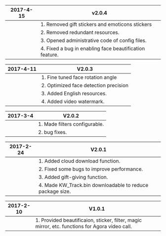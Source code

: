 | 2017-4-15 | v2.0.4                    |
| --------- | ------------------------- |
|           | 1. Removed gift stickers and emoticons stickers           |
|           | 2. Removed redundant resources.                  |
|           | 3. Opened administrative code of config files.          |
|           | 4. Fixed a bug in enabling face beautification feature. |

| 2017-4-11 | V2.0.3             |
| --------- | ------------------ |
|           | 1. Fine tuned face rotation angle |
|           | 2. Optimized face detection precision |
|           | 3. Added English resources.          |
|           | 4. Added video watermark.         |

| 2017-3-4 | V2.0.2    |
| -------- | --------- |
|          | 1. Made filters configurable.   |
|          | 2. bug fixes. |


| 2017-2-24 | V2.0.1                        |
| --------- | ----------------------------- |
|           | 1. Added cloud download function.               |
|           | 2. Fixed some bugs to improve performance.             |
|           | 3. Added gift-giving function.                    |
|           | 4. Made KW_Track.bin downloadable to reduce package size.|

| 2017-2-10 | V1.0.1                          |
| --------- | ------------------------------- |
|           | 1. Provided beautificaion, sticker, filter, magic mirror, etc. functions for Agora video call. |

